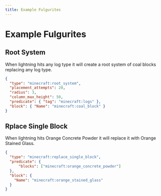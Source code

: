 ```yaml
---
title: Example Fulgurites
---
```


# Example Fulgurites

## Root System

When lightning hits any log type it will create a root system of coal blocks replacing any log type.

```json
{
  "type": "minecraft:root_system",
  "placement_attempts": 20,
  "radius": 3,
  "column_max_height": 50,
  "predicate": { "tag": "minecraft:logs" },
  "block": { "Name": "minecraft:coal_block" }
}
```

## Rplace Single Block

When lightning hits Orange Concrete Powder it will replace it with Orange Stained Glass.

```json
{
  "type": "minecraft:replace_single_block",
  "predicate": {
      "blocks": ["minecraft:orange_concrete_powder"]
  },
  "block": {
    "Name": "minecraft:orange_stained_glass"
  }
}
```